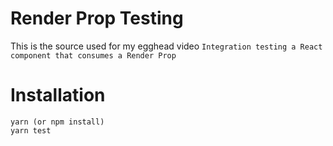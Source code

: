 # Render Prop Testing
This is the source used for my egghead video `Integration testing a React component that consumes a Render Prop`

# Installation
```
yarn (or npm install)
yarn test
```

